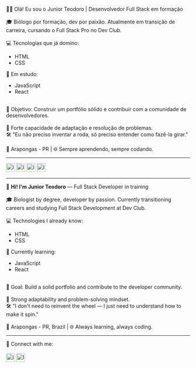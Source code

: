 👨‍💻 Olá! Eu sou o Junior Teodoro | Desenvolvedor Full Stack em formação
<br>
<br>
🎓 Biólogo por formação, dev por paixão. Atualmente em transição de carreira, cursando o Full Stack Pro no Dev Club.
<br>
<br>
💻 Tecnologias que já domino:
<ul>
  <li>HTML</li>
  <li>CSS
</ul>

🚀 Em estudo:
<ul>
  <li>JavaScript</li>
  <li>React</li>
</ul>
<br>
🎯 Objetivo: Construir um portfólio sólido e contribuir com a comunidade de desenvolvedores.
<br>
<br>
🧠 Forte capacidade de adaptação e resolução de problemas.
<br>
🛠️ "Eu não preciso inventar a roda, só preciso entender como fazê-la girar."
<br>
<br>
📍 Arapongas - PR | 🌐 Sempre aprendendo, sempre codando.

---

<img width="24" height="24" alt="image" src="https://github.com/user-attachments/assets/1ab19be9-b812-4998-8531-95f74d83d127" /> <img width="24" height="24" alt="image" src="https://github.com/user-attachments/assets/5069338c-dbd4-454d-8e51-1f86dea2702a" /></li> <img width="24" height="24" alt="image" src="https://github.com/user-attachments/assets/912b6efd-2d35-4d1a-a3c7-b448c17d73dc" /> <img width="24" height="24" alt="image" src="https://github.com/user-attachments/assets/94ec9592-ede6-4ad0-9209-d88ac6ddb95b" />

---


👾 **Hi! I'm Junior Teodoro** — Full Stack Developer in training
<br>
<br>
🎓 Biologist by degree, developer by passion. Currently transitioning careers and studying Full Stack Development at Dev Club.
<br>
<br>
💻 Technologies I already know:
<ul>
  <li>HTML</li>
  <li>CSS</li>
</ul>
🚀 Currently learning: 
<ul>
  <li>JavaScript</li>
  <li>React</li>
</ul>
<br>
🎯 Goal: Build a solid portfolio and contribute to the developer community.
<br>
<br>
🧠 Strong adaptability and problem-solving mindset.
<br>
🛠️ "I don't need to reinvent the wheel — I just need to understand how to make it spin."
<br>
<br>
📍 Arapongas - PR, Brazil | 🌐 Always learning, always coding.

---

🔗 Connect with me:
<br>
<br>
<a href="https://www.linkedin.com/in/j%C3%BAnior-alves-teodoro/" target="blank"><img width="24" height="24" alt="image" src="https://github.com/user-attachments/assets/e4613b20-902e-411e-8828-3c1d369fb185" /></a>  <a href="https://www.instagram.com/junior.a.teodoro/" target="blank"><img width="24" height="24" alt="logo-instagram" src="https://imagepng.org/wp-content/uploads/2017/08/instagram-icone-icon.png"/></a>
